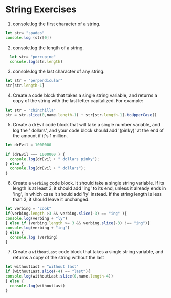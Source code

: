 # String Exercises

1. console.log the first character of a string.
```js
let str= "spades"
console.log (str[0])
```
2. console.log the length of a string.
```js
  let str= "porcupine"
  console.log(str.length)
```
3. console.log the last character of any string.
```js
let str = "perpendicular"
str[str.length-1]
```
4. Create a code block that takes a single string variable, and returns a copy of the string with the last letter capitalized. For example:

```js
let str = "chinchilla"
str = str.slice(0,name.length-1) + str[str.length-1].toUpperCase()
```

5. Create a drEvil code block that will take a single number variable, and log the '<variableAmount> dollars', and
your code block should add '(pinky)' at the end of the amount if it's 1 million.

```js
let drEvil = 1000000

if (drEvil === 1000000 ) {
  console.log(drEvil + " dollars pinky");
} else {
  console.log(drEvil + " dollars");
}
```

6. Create a `verbing` code block. It should take a single string variable. If its length is at least 3, it should add 'ing' to its end, unless it already ends in 'ing', in which case it should add 'ly' instead. If the string length is less than 3, it should leave it unchanged.

```js
let verbing = "cook"
if(verbing.length >3 && verbing.slice(-3) == "ing" ){
console.log(verbing + "ly")
} else if (verbing.length >= 3 && verbing.slice(-3) !== "ing"){
console.log(verbing + "ing")
} else {
  console.log (verbing)
}

```

7. Create a `withoutLast` code block that takes a single string variable, and returns a copy of the string without the  last

```js
let withoutLast = "without last"
if (withoutLast.slice(-4) == "last"){
console.log(withoutLast.slice(0,name.length-4))
} else {
  console.log(withoutLast)
}
```
